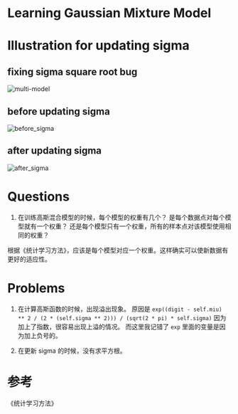 # Learning Gaussian Mixture Model

# Illustration for updating sigma
## fixing sigma square root bug
![multi-model](https://user-images.githubusercontent.com/4412909/50877054-1caff480-140b-11e9-8338-cc82bfa2e4ee.png)
## before updating sigma
![before_sigma](https://user-images.githubusercontent.com/4412909/50443115-cf2c8580-093c-11e9-89b8-7840e2fd05bf.png)
## after updating sigma
![after_sigma](https://user-images.githubusercontent.com/4412909/50443116-d2277600-093c-11e9-8198-4bea0e6a1a69.png)



# Questions
1. 在训练高斯混合模型的时候，每个模型的权重有几个？
是每个数据点对每个模型就有一个权重？
还是每个模型只有一个权重，所有的样本点对该模型使用相同的权重？

根据《统计学习方法》，应该是每个模型对应一个权重。这样确实可以使新数据有更好的适应性。


# Problems
1. 在计算高斯函数的时候，出现溢出现象。
原因是 `exp((digit - self.miu) ** 2 / (2 * (self.sigma ** 2))) / (sqrt(2 * pi) * self.sigma)` 因为加上了指数，很容易出现上溢的情况。
而这里我记错了 `exp` 里面的变量是因为加上负号的。


2. 在更新 sigma 的时候，没有求平方根。
# 参考
《统计学习方法》
